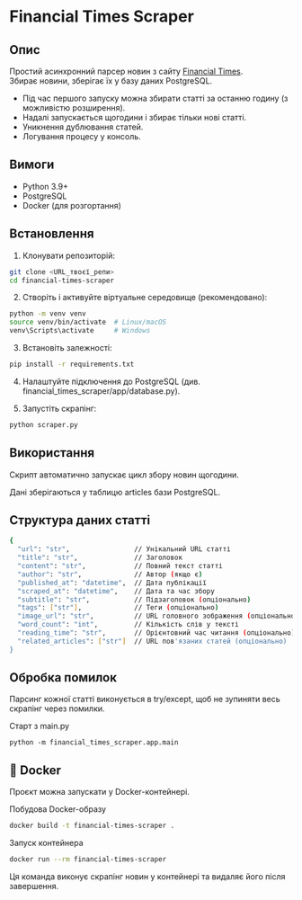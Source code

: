 # Financial Times Scraper

## Опис

Простий асинхронний парсер новин з сайту [Financial Times](https://www.ft.com/world).  
Збирає новини, зберігає їх у базу даних PostgreSQL.

- Під час першого запуску можна збирати статті за останню годину (з можливістю розширення).  
- Надалі запускається щогодини і збирає тільки нові статті.  
- Уникнення дублювання статей.  
- Логування процесу у консоль. 


## Вимоги

- Python 3.9+  
- PostgreSQL  
- Docker (для розгортання)  

## Встановлення

1. Клонувати репозиторій:

```bash
git clone <URL_твоєї_репи>
cd financial-times-scraper
```


2. Створіть і активуйте віртуальне середовище (рекомендовано):
```bash
python -m venv venv
source venv/bin/activate  # Linux/macOS
venv\Scripts\activate     # Windows
```

3. Встановіть залежності:
```bash
pip install -r requirements.txt
```
4. Налаштуйте підключення до PostgreSQL (див. financial_times_scraper/app/database.py).

5. Запустіть скрапінг:
```bash
python scraper.py
```

## Використання
Скрипт автоматично запускає цикл збору новин щогодини.

Дані зберігаються у таблицю articles бази PostgreSQL.

## Структура даних статті

```bash
{
  "url": "str",                // Унікальний URL статті
  "title": "str",              // Заголовок
  "content": "str",            // Повний текст статті
  "author": "str",             // Автор (якщо є)
  "published_at": "datetime",  // Дата публікації
  "scraped_at": "datetime",    // Дата та час збору
  "subtitle": "str",           // Підзаголовок (опціонально)
  "tags": ["str"],             // Теги (опціонально)
  "image_url": "str",          // URL головного зображення (опціонально)
  "word_count": "int",         // Кількість слів у тексті
  "reading_time": "str",       // Орієнтовний час читання (опціонально)
  "related_articles": ["str"]  // URL пов'язаних статей (опціонально)
}
```

## Обробка помилок
Парсинг кожної статті виконується в try/except, щоб не зупиняти весь скрапінг через помилки.



Старт з main.py
```
python -m financial_times_scraper.app.main
```


## 🐳 Docker

Проєкт можна запускати у Docker-контейнері.

Побудова Docker-образу
```bash
docker build -t financial-times-scraper .
```
Запуск контейнера
```bash
docker run --rm financial-times-scraper
```
Ця команда виконує скрапінг новин у контейнері та видаляє його після завершення.

